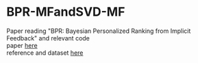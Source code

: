 # BPR-MFandSVD-MF
Paper reading "BPR: Bayesian Personalized Ranking from Implicit Feedback" and relevant code <br/>
paper [here](https://arxiv.org/ftp/arxiv/papers/1205/1205.2618.pdf) <br/>
reference and dataset [here](https://github.com/RunlongYu/BPR_MPR)

